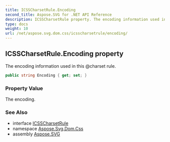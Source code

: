 ```yaml
---
title: ICSSCharsetRule.Encoding
second_title: Aspose.SVG for .NET API Reference
description: ICSSCharsetRule property. The encoding information used in this charset rule
type: docs
weight: 10
url: /net/aspose.svg.dom.css/icsscharsetrule/encoding/
---
```

## ICSSCharsetRule.Encoding property

The encoding information used in this @charset rule.

```csharp
public string Encoding { get; set; }
```

### Property Value

The encoding.

### See Also

* interface [ICSSCharsetRule](../)
* namespace [Aspose.Svg.Dom.Css](../../icsscharsetrule/)
* assembly [Aspose.SVG](../../../)
